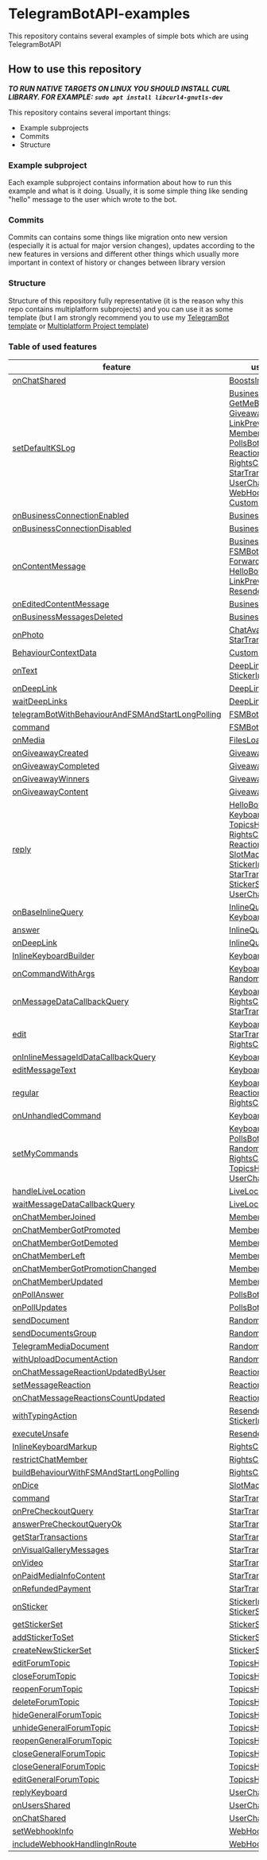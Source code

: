 # TelegramBotAPI-examples

This repository contains several examples of simple bots which are using TelegramBotAPI

## How to use this repository

***TO RUN NATIVE TARGETS ON LINUX YOU SHOULD INSTALL CURL LIBRARY. FOR EXAMPLE: `sudo apt install libcurl4-gnutls-dev`***

This repository contains several important things:

* Example subprojects
* Commits
* Structure

### Example subproject

Each example subproject contains information about how to run this example and what is it
doing. Usually, it is some simple thing like sending "hello" message to the user which
wrote to the bot.

### Commits

Commits can contains some things like migration onto new version (especially it is actual
for major version changes), updates according to the new features in versions and
different other things which usually more important in context of history or changes
between library version

### Structure

Structure of this repository fully representative (it is the reason why this repo
contains multiplatform subprojects) and you can use it as some template (but I am strongly
recommend you to use my
[TelegramBot template](https://github.com/InsanusMokrassar/TelegramBotAPI-bot_template) or
[Multiplatform Project template](https://github.com/InsanusMokrassar/KotlinMultiplatformProjectTemplate))


### Table of used features

| feature                                                                                                                                                                                                                                                                                                   | used in example                                                                                                                                                                                                                                                                                                                                                                                                                                                                                                                                                                                                                                                                                                                                                                                                                                                                                                                                                                                                                                                                                                                                                                                                                                                                                                                                  |
|-----------------------------------------------------------------------------------------------------------------------------------------------------------------------------------------------------------------------------------------------------------------------------------------------------------|--------------------------------------------------------------------------------------------------------------------------------------------------------------------------------------------------------------------------------------------------------------------------------------------------------------------------------------------------------------------------------------------------------------------------------------------------------------------------------------------------------------------------------------------------------------------------------------------------------------------------------------------------------------------------------------------------------------------------------------------------------------------------------------------------------------------------------------------------------------------------------------------------------------------------------------------------------------------------------------------------------------------------------------------------------------------------------------------------------------------------------------------------------------------------------------------------------------------------------------------------------------------------------------------------------------------------------------------------|
| [onChatShared](https://github.com/InsanusMokrassar/ktgbotapi/blob/7c2a379161f719534fc94bfc6e1d294fc5d6ad2b/tgbotapi.behaviour_builder/src/commonMain/kotlin/dev/inmo/tgbotapi/extensions/behaviour_builder/triggers_handling/EventTriggers.kt#L860)                                                       | [BoostsInfoBot](https://github.com/InsanusMokrassar/TelegramBotAPI-examples/tree/master/BoostsInfoBot/BoostsInfoBot)                                                                                                                                                                                                                                                                                                                                                                                                                                                                                                                                                                                                                                                                                                                                                                                                                                                                                                                                                                                                                                                                                                                                                                                                                             |
| [setDefaultKSLog](https://github.com/InsanusMokrassar/KSLog/blob/8e477b1056dfcf5aebf7e6227bf503cd82d4e50b/src/commonMain/kotlin/KSLog.kt#L169)                                                                                                                                                            | [BusinessConnectionsBot](https://github.com/InsanusMokrassar/TelegramBotAPI-examples/tree/master/BusinessConnectionsBot)<br>[GetMeBot](https://github.com/InsanusMokrassar/TelegramBotAPI-examples/tree/master/GetMeBot)<br>[GiveawaysBot](https://github.com/InsanusMokrassar/TelegramBotAPI-examples/tree/master/GiveawaysBot)<br>[LinkPreviewsBot](https://github.com/InsanusMokrassar/TelegramBotAPI-examples/tree/master/LinkPreviewsBot)<br>[MemberUpdatedWatcherBot](https://github.com/InsanusMokrassar/TelegramBotAPI-examples/tree/master/MemberUpdatedWatcherBot)<br>[PollsBot](https://github.com/InsanusMokrassar/TelegramBotAPI-examples/tree/master/PollsBot)<br>[ReactionsInfoBot](https://github.com/InsanusMokrassar/TelegramBotAPI-examples/tree/master/ReactionsInfoBot)<br>[RightsChangerBot](https://github.com/InsanusMokrassar/TelegramBotAPI-examples/tree/master/RightsChangerBot)<br>[StarTransactionsBot](https://github.com/InsanusMokrassar/TelegramBotAPI-examples/tree/master/StarTransactionsBot)<br>[UserChatShared](https://github.com/InsanusMokrassar/TelegramBotAPI-examples/tree/master/UserChatShared)<br>[WebHooks](https://github.com/InsanusMokrassar/TelegramBotAPI-examples/tree/master/WebHooks)<br>[CustomBot](https://github.com/InsanusMokrassar/TelegramBotAPI-examples/tree/master/CustomBot) |
| [onBusinessConnectionEnabled](https://github.com/InsanusMokrassar/ktgbotapi/blob/7c2a379161f719534fc94bfc6e1d294fc5d6ad2b/tgbotapi.behaviour_builder/src/commonMain/kotlin/dev/inmo/tgbotapi/extensions/behaviour_builder/triggers_handling/BusinessConnectionTriggers.kt#L51)                            | [BusinessConnectionsBot](https://github.com/InsanusMokrassar/TelegramBotAPI-examples/tree/master/BusinessConnectionsBot)                                                                                                                                                                                                                                                                                                                                                                                                                                                                                                                                                                                                                                                                                                                                                                                                                                                                                                                                                                                                                                                                                                                                                                                                                         |
| [onBusinessConnectionDisabled](https://github.com/InsanusMokrassar/ktgbotapi/blob/7c2a379161f719534fc94bfc6e1d294fc5d6ad2b/tgbotapi.behaviour_builder/src/commonMain/kotlin/dev/inmo/tgbotapi/extensions/behaviour_builder/triggers_handling/BusinessConnectionTriggers.kt#L73)                           | [BusinessConnectionsBot](https://github.com/InsanusMokrassar/TelegramBotAPI-examples/tree/master/BusinessConnectionsBot)                                                                                                                                                                                                                                                                                                                                                                                                                                                                                                                                                                                                                                                                                                                                                                                                                                                                                                                                                                                                                                                                                                                                                                                                                         |
| [onContentMessage](https://github.com/InsanusMokrassar/ktgbotapi/blob/7c2a379161f719534fc94bfc6e1d294fc5d6ad2b/tgbotapi.behaviour_builder/src/commonMain/kotlin/dev/inmo/tgbotapi/extensions/behaviour_builder/triggers_handling/ContentTriggers.kt#L52)                                                  | [BusinessConnectionsBot](https://github.com/InsanusMokrassar/TelegramBotAPI-examples/tree/master/BusinessConnectionsBot)<br> [FSMBot](https://github.com/InsanusMokrassar/TelegramBotAPI-examples/tree/master/FSMBot)<br>[ForwardInfoSenderBot](https://github.com/InsanusMokrassar/TelegramBotAPI-examples/tree/master/ForwardInfoSenderBot)<br>[HelloBot](https://github.com/InsanusMokrassar/TelegramBotAPI-examples/tree/master/HelloBot)<br>[LinkPreviewsBot](https://github.com/InsanusMokrassar/TelegramBotAPI-examples/tree/master/LinkPreviewsBot)<br>[ResenderBot](https://github.com/InsanusMokrassar/TelegramBotAPI-examples/tree/master/ResenderBot)                                                                                                                                                                                                                                                                                                                                                                                                                                                                                                                                                                                                                                                                                |
| [onEditedContentMessage](https://github.com/InsanusMokrassar/ktgbotapi/blob/7c2a379161f719534fc94bfc6e1d294fc5d6ad2b/tgbotapi.behaviour_builder/src/commonMain/kotlin/dev/inmo/tgbotapi/extensions/behaviour_builder/triggers_handling/EditedContentTriggers.kt#L41)                                      | [BusinessConnectionsBot](https://github.com/InsanusMokrassar/TelegramBotAPI-examples/tree/master/BusinessConnectionsBot)                                                                                                                                                                                                                                                                                                                                                                                                                                                                                                                                                                                                                                                                                                                                                                                                                                                                                                                                                                                                                                                                                                                                                                                                                         |
| [onBusinessMessagesDeleted](https://github.com/InsanusMokrassar/ktgbotapi/blob/7c2a379161f719534fc94bfc6e1d294fc5d6ad2b/tgbotapi.behaviour_builder/src/commonMain/kotlin/dev/inmo/tgbotapi/extensions/behaviour_builder/triggers_handling/DeletedBusinessMessagesTriggers.kt#L31)                         | [BusinessConnectionsBot](https://github.com/InsanusMokrassar/TelegramBotAPI-examples/tree/master/BusinessConnectionsBot)                                                                                                                                                                                                                                                                                                                                                                                                                                                                                                                                                                                                                                                                                                                                                                                                                                                                                                                                                                                                                                                                                                                                                                                                                         |
| [onPhoto](https://github.com/InsanusMokrassar/ktgbotapi/blob/7c2a379161f719534fc94bfc6e1d294fc5d6ad2b/tgbotapi.behaviour_builder/src/commonMain/kotlin/dev/inmo/tgbotapi/extensions/behaviour_builder/triggers_handling/ContentTriggers.kt#L592)                                                          | [ChatAvatarSetter](https://github.com/InsanusMokrassar/TelegramBotAPI-examples/tree/master/ChatAvatarSetter)<br>[StarTransactionsBot](https://github.com/InsanusMokrassar/TelegramBotAPI-examples/tree/master/StarTransactionsBot)                                                                                                                                                                                                                                                                                                                                                                                                                                                                                                                                                                                                                                                                                                                                                                                                                                                                                                                                                                                                                                                                                                               |
| [BehaviourContextData](https://github.com/InsanusMokrassar/ktgbotapi/blob/7c2a379161f719534fc94bfc6e1d294fc5d6ad2b/tgbotapi.behaviour_builder/src/commonMain/kotlin/dev/inmo/tgbotapi/extensions/behaviour_builder/BehaviourContextData.kt#L3)                                                            | [CustomBot](https://github.com/InsanusMokrassar/TelegramBotAPI-examples/tree/master/CustomBot)                                                                                                                                                                                                                                                                                                                                                                                                                                                                                                                                                                                                                                                                                                                                                                                                                                                                                                                                                                                                                                                                                                                                                                                                                                                   |
| [onText](https://github.com/InsanusMokrassar/ktgbotapi/blob/7c2a379161f719534fc94bfc6e1d294fc5d6ad2b/tgbotapi.behaviour_builder/src/commonMain/kotlin/dev/inmo/tgbotapi/extensions/behaviour_builder/triggers_handling/ContentTriggers.kt#L268)                                                           | [DeepLinksBot](https://github.com/InsanusMokrassar/TelegramBotAPI-examples/tree/master/DeepLinksBot)<br>[StickerInfoBot](https://github.com/InsanusMokrassar/TelegramBotAPI-examples/tree/master/StickerInfoBot)                                                                                                                                                                                                                                                                                                                                                                                                                                                                                                                                                                                                                                                                                                                                                                                                                                                                                                                                                                                                                                                                                                                                 |
| [onDeepLink](https://github.com/InsanusMokrassar/ktgbotapi/blob/7c2a379161f719534fc94bfc6e1d294fc5d6ad2b/tgbotapi.behaviour_builder/src/commonMain/kotlin/dev/inmo/tgbotapi/extensions/behaviour_builder/triggers_handling/DeepLinkHandling.kt#L22)                                                       | [DeepLinksBot](https://github.com/InsanusMokrassar/TelegramBotAPI-examples/tree/master/DeepLinksBot)                                                                                                                                                                                                                                                                                                                                                                                                                                                                                                                                                                                                                                                                                                                                                                                                                                                                                                                                                                                                                                                                                                                                                                                                                                             |
| [waitDeepLinks](https://github.com/InsanusMokrassar/ktgbotapi/blob/7c2a379161f719534fc94bfc6e1d294fc5d6ad2b/tgbotapi.behaviour_builder/src/commonMain/kotlin/dev/inmo/tgbotapi/extensions/behaviour_builder/expectations/WaitDeepLinks.kt#L11)                                                            | [DeepLinksBot](https://github.com/InsanusMokrassar/TelegramBotAPI-examples/tree/master/DeepLinksBot)                                                                                                                                                                                                                                                                                                                                                                                                                                                                                                                                                                                                                                                                                                                                                                                                                                                                                                                                                                                                                                                                                                                                                                                                                                             |
| [telegramBotWithBehaviourAndFSMAndStartLongPolling](https://github.com/InsanusMokrassar/ktgbotapi/blob/7c2a379161f719534fc94bfc6e1d294fc5d6ad2b/tgbotapi.behaviour_builder.fsm/src/commonMain/kotlin/dev/inmo/tgbotapi/extensions/behaviour_builder/TelegramBotWithFSM.kt#L99)                            | [FSMBot](https://github.com/InsanusMokrassar/TelegramBotAPI-examples/tree/master/FSMBot)                                                                                                                                                                                                                                                                                                                                                                                                                                                                                                                                                                                                                                                                                                                                                                                                                                                                                                                                                                                                                                                                                                                                                                                                                                                         |
| [command](https://github.com/InsanusMokrassar/ktgbotapi/blob/7c2a379161f719534fc94bfc6e1d294fc5d6ad2b/tgbotapi.behaviour_builder/src/commonMain/kotlin/dev/inmo/tgbotapi/extensions/behaviour_builder/triggers_handling/CommandHandling.kt#L118)                                                          | [FSMBot](https://github.com/InsanusMokrassar/TelegramBotAPI-examples/tree/master/FSMBot)                                                                                                                                                                                                                                                                                                                                                                                                                                                                                                                                                                                                                                                                                                                                                                                                                                                                                                                                                                                                                                                                                                                                                                                                                                                         |
| [onMedia](https://github.com/InsanusMokrassar/ktgbotapi/blob/7c2a379161f719534fc94bfc6e1d294fc5d6ad2b/tgbotapi.behaviour_builder/src/commonMain/kotlin/dev/inmo/tgbotapi/extensions/behaviour_builder/triggers_handling/ContentTriggers.kt#L484)                                                          | [FilesLoaderBot](https://github.com/InsanusMokrassar/TelegramBotAPI-examples/tree/master/FilesLoaderBot)                                                                                                                                                                                                                                                                                                                                                                                                                                                                                                                                                                                                                                                                                                                                                                                                                                                                                                                                                                                                                                                                                                                                                                                                                                         |
| [onGiveawayCreated](https://github.com/InsanusMokrassar/ktgbotapi/blob/7c2a379161f719534fc94bfc6e1d294fc5d6ad2b/tgbotapi.behaviour_builder/src/commonMain/kotlin/dev/inmo/tgbotapi/extensions/behaviour_builder/triggers_handling/EventTriggers.kt#L994)                                                  | [GiveawaysBot](https://github.com/InsanusMokrassar/TelegramBotAPI-examples/tree/master/GiveawaysBot)                                                                                                                                                                                                                                                                                                                                                                                                                                                                                                                                                                                                                                                                                                                                                                                                                                                                                                                                                                                                                                                                                                                                                                                                                                             |
| [onGiveawayCompleted](https://github.com/InsanusMokrassar/ktgbotapi/blob/7c2a379161f719534fc94bfc6e1d294fc5d6ad2b/tgbotapi.behaviour_builder/src/commonMain/kotlin/dev/inmo/tgbotapi/extensions/behaviour_builder/triggers_handling/EventTriggers.kt#L1017)                                               | [GiveawaysBot](https://github.com/InsanusMokrassar/TelegramBotAPI-examples/tree/master/GiveawaysBot)                                                                                                                                                                                                                                                                                                                                                                                                                                                                                                                                                                                                                                                                                                                                                                                                                                                                                                                                                                                                                                                                                                                                                                                                                                             |
| [onGiveawayWinners](https://github.com/InsanusMokrassar/ktgbotapi/blob/7c2a379161f719534fc94bfc6e1d294fc5d6ad2b/tgbotapi.behaviour_builder/src/commonMain/kotlin/dev/inmo/tgbotapi/extensions/behaviour_builder/triggers_handling/ContentTriggers.kt#L865)                                                | [GiveawaysBot](https://github.com/InsanusMokrassar/TelegramBotAPI-examples/tree/master/GiveawaysBot)                                                                                                                                                                                                                                                                                                                                                                                                                                                                                                                                                                                                                                                                                                                                                                                                                                                                                                                                                                                                                                                                                                                                                                                                                                             |
| [onGiveawayContent](https://github.com/InsanusMokrassar/ktgbotapi/blob/7c2a379161f719534fc94bfc6e1d294fc5d6ad2b/tgbotapi.behaviour_builder/src/commonMain/kotlin/dev/inmo/tgbotapi/extensions/behaviour_builder/triggers_handling/ContentTriggers.kt#L808)                                                | [GiveawaysBot](https://github.com/InsanusMokrassar/TelegramBotAPI-examples/tree/master/GiveawaysBot)                                                                                                                                                                                                                                                                                                                                                                                                                                                                                                                                                                                                                                                                                                                                                                                                                                                                                                                                                                                                                                                                                                                                                                                                                                             |
| [reply](https://github.com/InsanusMokrassar/ktgbotapi/blob/7c2a379161f719534fc94bfc6e1d294fc5d6ad2b/tgbotapi.api/src/commonMain/kotlin/dev/inmo/tgbotapi/extensions/api/send/Replies.kt)                                                                                                                  | [HelloBot](https://github.com/InsanusMokrassar/TelegramBotAPI-examples/tree/master/HelloBot)<br>[KeyboardsBot](https://github.com/InsanusMokrassar/TelegramBotAPI-examples/tree/master/KeyboardsBot)<br>[TopicsHandling](https://github.com/InsanusMokrassar/TelegramBotAPI-examples/tree/master/TopicsHandling)<br>[RightsChangerBot](https://github.com/InsanusMokrassar/TelegramBotAPI-examples/tree/master/RightsChangerBot)<br>[ReactionsInfoBot](https://github.com/InsanusMokrassar/TelegramBotAPI-examples/tree/master/ReactionsInfoBot)<br>[SlotMachineDetectorBot](https://github.com/InsanusMokrassar/TelegramBotAPI-examples/tree/master/SlotMachineDetectorBot)<br>[StickerInfoBot](https://github.com/InsanusMokrassar/TelegramBotAPI-examples/tree/master/StickerInfoBot)<br>[StarTransactionsBot](https://github.com/InsanusMokrassar/TelegramBotAPI-examples/tree/master/StarTransactionsBot)<br>[StickerSetHandler](https://github.com/InsanusMokrassar/TelegramBotAPI-examples/tree/master/StickerSetHandler)<br>[UserChatShared](https://github.com/InsanusMokrassar/TelegramBotAPI-examples/tree/master/UserChatShared)                                                                                                                                                                                                     |
| [onBaseInlineQuery](https://github.com/InsanusMokrassar/ktgbotapi/blob/7c2a379161f719534fc94bfc6e1d294fc5d6ad2b/tgbotapi.behaviour_builder/src/commonMain/kotlin/dev/inmo/tgbotapi/extensions/behaviour_builder/triggers_handling/InlineQueryTriggers.kt#L57)                                             | [InlineQueriesBot](https://github.com/InsanusMokrassar/TelegramBotAPI-examples/tree/master/InlineQueriesBot)<br>[KeyboardsBot](https://github.com/InsanusMokrassar/TelegramBotAPI-examples/tree/master/KeyboardsBot)                                                                                                                                                                                                                                                                                                                                                                                                                                                                                                                                                                                                                                                                                                                                                                                                                                                                                                                                                                                                                                                                                                                             |
| [answer](https://github.com/InsanusMokrassar/ktgbotapi/blob/7c2a379161f719534fc94bfc6e1d294fc5d6ad2b/tgbotapi.api/src/commonMain/kotlin/dev/inmo/tgbotapi/extensions/api/answers/AnswerInlineQuery.kt#L30)                                                                                                | [InlineQueriesBot](https://github.com/InsanusMokrassar/TelegramBotAPI-examples/tree/master/InlineQueriesBot)                                                                                                                                                                                                                                                                                                                                                                                                                                                                                                                                                                                                                                                                                                                                                                                                                                                                                                                                                                                                                                                                                                                                                                                                                                     |
| [onDeepLink](https://github.com/InsanusMokrassar/ktgbotapi/blob/7c2a379161f719534fc94bfc6e1d294fc5d6ad2b/tgbotapi.behaviour_builder/src/commonMain/kotlin/dev/inmo/tgbotapi/extensions/behaviour_builder/triggers_handling/DeepLinkHandling.kt#L22)                                                       | [InlineQueriesBot](https://github.com/InsanusMokrassar/TelegramBotAPI-examples/tree/master/InlineQueriesBot)                                                                                                                                                                                                                                                                                                                                                                                                                                                                                                                                                                                                                                                                                                                                                                                                                                                                                                                                                                                                                                                                                                                                                                                                                                     |
| [InlineKeyboardBuilder](https://github.com/InsanusMokrassar/ktgbotapi/blob/7c2a379161f719534fc94bfc6e1d294fc5d6ad2b/tgbotapi.utils/src/commonMain/kotlin/dev/inmo/tgbotapi/extensions/utils/types/buttons/InlineKeyboardBuilder.kt)                                                                       | [KeyboardsBot](https://github.com/InsanusMokrassar/TelegramBotAPI-examples/tree/master/KeyboardsBot)                                                                                                                                                                                                                                                                                                                                                                                                                                                                                                                                                                                                                                                                                                                                                                                                                                                                                                                                                                                                                                                                                                                                                                                                                                             |
| [onCommandWithArgs](https://github.com/InsanusMokrassar/ktgbotapi/blob/7c2a379161f719534fc94bfc6e1d294fc5d6ad2b/tgbotapi.behaviour_builder/src/commonMain/kotlin/dev/inmo/tgbotapi/extensions/behaviour_builder/triggers_handling/CommandHandling.kt#L118)                                                | [KeyboardsBot](https://github.com/InsanusMokrassar/TelegramBotAPI-examples/tree/master/KeyboardsBot)<br>[RandomFileSenderBot](https://github.com/InsanusMokrassar/TelegramBotAPI-examples/tree/master/RandomFileSenderBot)                                                                                                                                                                                                                                                                                                                                                                                                                                                                                                                                                                                                                                                                                                                                                                                                                                                                                                                                                                                                                                                                                                                       |
| [onMessageDataCallbackQuery](https://github.com/InsanusMokrassar/ktgbotapi/blob/7c2a379161f719534fc94bfc6e1d294fc5d6ad2b/tgbotapi.behaviour_builder/src/commonMain/kotlin/dev/inmo/tgbotapi/extensions/behaviour_builder/triggers_handling/CallbackQueryTriggers.kt#L372)                                 | [KeyboardsBot](https://github.com/InsanusMokrassar/TelegramBotAPI-examples/tree/master/KeyboardsBot)<br>[RightsChangerBot](https://github.com/InsanusMokrassar/TelegramBotAPI-examples/tree/master/RightsChangerBot)<br>[StarTransactionsBot](https://github.com/InsanusMokrassar/TelegramBotAPI-examples/tree/master/StarTransactionsBot)                                                                                                                                                                                                                                                                                                                                                                                                                                                                                                                                                                                                                                                                                                                                                                                                                                                                                                                                                                                                       |
| [edit](https://github.com/InsanusMokrassar/ktgbotapi/blob/7c2a379161f719534fc94bfc6e1d294fc5d6ad2b/tgbotapi.api/src/commonMain/kotlin/dev/inmo/tgbotapi/extensions/api/edit/Edits.kt)                                                                                                                     | [KeyboardsBot](https://github.com/InsanusMokrassar/TelegramBotAPI-examples/tree/master/KeyboardsBot)<br>[StarTransactionsBot](https://github.com/InsanusMokrassar/TelegramBotAPI-examples/tree/master/StarTransactionsBot)<br>[RightsChangerBot](https://github.com/InsanusMokrassar/TelegramBotAPI-examples/tree/master/RightsChangerBot)                                                                                                                                                                                                                                                                                                                                                                                                                                                                                                                                                                                                                                                                                                                                                                                                                                                                                                                                                                                                       |
| [onInlineMessageIdDataCallbackQuery](https://github.com/InsanusMokrassar/ktgbotapi/blob/7c2a379161f719534fc94bfc6e1d294fc5d6ad2b/tgbotapi.behaviour_builder/src/commonMain/kotlin/dev/inmo/tgbotapi/extensions/behaviour_builder/triggers_handling/CallbackQueryTriggers.kt#L229)                         | [KeyboardsBot](https://github.com/InsanusMokrassar/TelegramBotAPI-examples/tree/master/KeyboardsBot)                                                                                                                                                                                                                                                                                                                                                                                                                                                                                                                                                                                                                                                                                                                                                                                                                                                                                                                                                                                                                                                                                                                                                                                                                                             |
| [editMessageText](https://github.com/InsanusMokrassar/ktgbotapi/blob/7c2a379161f719534fc94bfc6e1d294fc5d6ad2b/tgbotapi.api/src/commonMain/kotlin/dev/inmo/tgbotapi/extensions/api/edit/text/EditInlineMessageText.kt)                                                                                     | [KeyboardsBot](https://github.com/InsanusMokrassar/TelegramBotAPI-examples/tree/master/KeyboardsBot)                                                                                                                                                                                                                                                                                                                                                                                                                                                                                                                                                                                                                                                                                                                                                                                                                                                                                                                                                                                                                                                                                                                                                                                                                                             |
| [regular](https://github.com/InsanusMokrassar/ktgbotapi/blob/7c2a379161f719534fc94bfc6e1d294fc5d6ad2b/tgbotapi.utils/src/commonMain/kotlin/dev/inmo/tgbotapi/extensions/utils/formatting/StringFormatting.kt#L233)                                                                                        | [KeyboardsBot](https://github.com/InsanusMokrassar/TelegramBotAPI-examples/tree/master/KeyboardsBot)<br>[ReactionsInfoBot](https://github.com/InsanusMokrassar/TelegramBotAPI-examples/tree/master/ReactionsInfoBot)<br>[RightsChangerBot](https://github.com/InsanusMokrassar/TelegramBotAPI-examples/tree/master/RightsChangerBot)                                                                                                                                                                                                                                                                                                                                                                                                                                                                                                                                                                                                                                                                                                                                                                                                                                                                                                                                                                                                             |
| [onUnhandledCommand](https://github.com/InsanusMokrassar/ktgbotapi/blob/7c2a379161f719534fc94bfc6e1d294fc5d6ad2b/tgbotapi.behaviour_builder/src/commonMain/kotlin/dev/inmo/tgbotapi/extensions/behaviour_builder/triggers_handling/CommandHandlingUnhandled.kt#L60)                                       | [KeyboardsBot](https://github.com/InsanusMokrassar/TelegramBotAPI-examples/tree/master/KeyboardsBot)                                                                                                                                                                                                                                                                                                                                                                                                                                                                                                                                                                                                                                                                                                                                                                                                                                                                                                                                                                                                                                                                                                                                                                                                                                             |
| [setMyCommands](https://github.com/InsanusMokrassar/ktgbotapi/blob/7c2a379161f719534fc94bfc6e1d294fc5d6ad2b/tgbotapi.api/src/commonMain/kotlin/dev/inmo/tgbotapi/extensions/api/bot/SetMyCommands.kt)                                                                                                     | [KeyboardsBot](https://github.com/InsanusMokrassar/TelegramBotAPI-examples/tree/master/KeyboardsBot)<br>[PollsBot](https://github.com/InsanusMokrassar/TelegramBotAPI-examples/tree/master/PollsBot)<br>[RandomFileSenderBot](https://github.com/InsanusMokrassar/TelegramBotAPI-examples/tree/master/RandomFileSenderBot)<br>[RightsChangerBot](https://github.com/InsanusMokrassar/TelegramBotAPI-examples/tree/master/RightsChangerBot)<br>[TopicsHandling](https://github.com/InsanusMokrassar/TelegramBotAPI-examples/tree/master/TopicsHandling)<br>[UserChatShared](https://github.com/InsanusMokrassar/TelegramBotAPI-examples/tree/master/UserChatShared)                                                                                                                                                                                                                                                                                                                                                                                                                                                                                                                                                                                                                                                                               |
| [handleLiveLocation](https://github.com/InsanusMokrassar/ktgbotapi/blob/7c2a379161f719534fc94bfc6e1d294fc5d6ad2b/tgbotapi.api/src/commonMain/kotlin/dev/inmo/tgbotapi/extensions/api/LiveFlowLocation.kt#L48)                                                                                             | [LiveLocationsBot](https://github.com/InsanusMokrassar/TelegramBotAPI-examples/tree/master/LiveLocationsBot)                                                                                                                                                                                                                                                                                                                                                                                                                                                                                                                                                                                                                                                                                                                                                                                                                                                                                                                                                                                                                                                                                                                                                                                                                                     |
| [waitMessageDataCallbackQuery](https://github.com/InsanusMokrassar/ktgbotapi/blob/7c2a379161f719534fc94bfc6e1d294fc5d6ad2b/tgbotapi.behaviour_builder/src/commonMain/kotlin/dev/inmo/tgbotapi/extensions/behaviour_builder/expectations/WaitCallbackQuery.kt#L51)                                         | [LiveLocationsBot](https://github.com/InsanusMokrassar/TelegramBotAPI-examples/tree/master/LiveLocationsBot)                                                                                                                                                                                                                                                                                                                                                                                                                                                                                                                                                                                                                                                                                                                                                                                                                                                                                                                                                                                                                                                                                                                                                                                                                                     |
| [onChatMemberJoined](https://github.com/InsanusMokrassar/ktgbotapi/blob/7c2a379161f719534fc94bfc6e1d294fc5d6ad2b/tgbotapi.behaviour_builder/src/commonMain/kotlin/dev/inmo/tgbotapi/extensions/behaviour_builder/triggers_handling/ChatMemberUpdatedTriggers.kt#L121)                                     | [MemberUpdatedWatcherBot](https://github.com/InsanusMokrassar/TelegramBotAPI-examples/tree/master/MemberUpdatedWatcherBot)                                                                                                                                                                                                                                                                                                                                                                                                                                                                                                                                                                                                                                                                                                                                                                                                                                                                                                                                                                                                                                                                                                                                                                                                                       |
| [onChatMemberGotPromoted](https://github.com/InsanusMokrassar/ktgbotapi/blob/7c2a379161f719534fc94bfc6e1d294fc5d6ad2b/tgbotapi.behaviour_builder/src/commonMain/kotlin/dev/inmo/tgbotapi/extensions/behaviour_builder/triggers_handling/ChatMemberUpdatedTriggers.kt#L256)                                | [MemberUpdatedWatcherBot](https://github.com/InsanusMokrassar/TelegramBotAPI-examples/tree/master/MemberUpdatedWatcherBot)                                                                                                                                                                                                                                                                                                                                                                                                                                                                                                                                                                                                                                                                                                                                                                                                                                                                                                                                                                                                                                                                                                                                                                                                                       |
| [onChatMemberGotDemoted](https://github.com/InsanusMokrassar/ktgbotapi/blob/7c2a379161f719534fc94bfc6e1d294fc5d6ad2b/tgbotapi.behaviour_builder/src/commonMain/kotlin/dev/inmo/tgbotapi/extensions/behaviour_builder/triggers_handling/ChatMemberUpdatedTriggers.kt#L310)                                 | [MemberUpdatedWatcherBot](https://github.com/InsanusMokrassar/TelegramBotAPI-examples/tree/master/MemberUpdatedWatcherBot)                                                                                                                                                                                                                                                                                                                                                                                                                                                                                                                                                                                                                                                                                                                                                                                                                                                                                                                                                                                                                                                                                                                                                                                                                       |
| [onChatMemberLeft](https://github.com/InsanusMokrassar/ktgbotapi/blob/7c2a379161f719534fc94bfc6e1d294fc5d6ad2b/tgbotapi.behaviour_builder/src/commonMain/kotlin/dev/inmo/tgbotapi/extensions/behaviour_builder/triggers_handling/ChatMemberUpdatedTriggers.kt#L148)                                       | [MemberUpdatedWatcherBot](https://github.com/InsanusMokrassar/TelegramBotAPI-examples/tree/master/MemberUpdatedWatcherBot)                                                                                                                                                                                                                                                                                                                                                                                                                                                                                                                                                                                                                                                                                                                                                                                                                                                                                                                                                                                                                                                                                                                                                                                                                       |
| [onChatMemberGotPromotionChanged](https://github.com/InsanusMokrassar/ktgbotapi/blob/7c2a379161f719534fc94bfc6e1d294fc5d6ad2b/tgbotapi.behaviour_builder/src/commonMain/kotlin/dev/inmo/tgbotapi/extensions/behaviour_builder/triggers_handling/ChatMemberUpdatedTriggers.kt#L283)                        | [MemberUpdatedWatcherBot](https://github.com/InsanusMokrassar/TelegramBotAPI-examples/tree/master/MemberUpdatedWatcherBot)                                                                                                                                                                                                                                                                                                                                                                                                                                                                                                                                                                                                                                                                                                                                                                                                                                                                                                                                                                                                                                                                                                                                                                                                                       |
| [onChatMemberUpdated](https://github.com/InsanusMokrassar/ktgbotapi/blob/7c2a379161f719534fc94bfc6e1d294fc5d6ad2b/tgbotapi.behaviour_builder/src/commonMain/kotlin/dev/inmo/tgbotapi/extensions/behaviour_builder/triggers_handling/ChatMemberUpdatedTriggers.kt#L40)                                     | [MemberUpdatedWatcherBot](https://github.com/InsanusMokrassar/TelegramBotAPI-examples/tree/master/MemberUpdatedWatcherBot)                                                                                                                                                                                                                                                                                                                                                                                                                                                                                                                                                                                                                                                                                                                                                                                                                                                                                                                                                                                                                                                                                                                                                                                                                       |
| [onPollAnswer](https://github.com/InsanusMokrassar/ktgbotapi/blob/7c2a379161f719534fc94bfc6e1d294fc5d6ad2b/tgbotapi.behaviour_builder/src/commonMain/kotlin/dev/inmo/tgbotapi/extensions/behaviour_builder/triggers_handling/PollAnswersTriggers.kt#L36)                                                  | [PollsBot](https://github.com/InsanusMokrassar/TelegramBotAPI-examples/tree/master/PollsBot)                                                                                                                                                                                                                                                                                                                                                                                                                                                                                                                                                                                                                                                                                                                                                                                                                                                                                                                                                                                                                                                                                                                                                                                                                                                     |
| [onPollUpdates](https://github.com/InsanusMokrassar/ktgbotapi/blob/7c2a379161f719534fc94bfc6e1d294fc5d6ad2b/tgbotapi.behaviour_builder/src/commonMain/kotlin/dev/inmo/tgbotapi/extensions/behaviour_builder/triggers_handling/PollUpdatesTriggers.kt#L36)                                                 | [PollsBot](https://github.com/InsanusMokrassar/TelegramBotAPI-examples/tree/master/PollsBot)                                                                                                                                                                                                                                                                                                                                                                                                                                                                                                                                                                                                                                                                                                                                                                                                                                                                                                                                                                                                                                                                                                                                                                                                                                                     |
| [sendDocument](https://github.com/InsanusMokrassar/ktgbotapi/blob/7c2a379161f719534fc94bfc6e1d294fc5d6ad2b/tgbotapi.core/src/commonMain/kotlin/dev/inmo/tgbotapi/requests/send/media/SendDocument.kt)                                                                                                     | [RandomFileSenderBot](https://github.com/InsanusMokrassar/TelegramBotAPI-examples/tree/master/RandomFileSenderBot)                                                                                                                                                                                                                                                                                                                                                                                                                                                                                                                                                                                                                                                                                                                                                                                                                                                                                                                                                                                                                                                                                                                                                                                                                               |
| [sendDocumentsGroup](https://github.com/InsanusMokrassar/ktgbotapi/blob/7c2a379161f719534fc94bfc6e1d294fc5d6ad2b/tgbotapi.api/src/commonMain/kotlin/dev/inmo/tgbotapi/extensions/api/send/media/SendMediaGroup.kt)                                                                                        | [RandomFileSenderBot](https://github.com/InsanusMokrassar/TelegramBotAPI-examples/tree/master/RandomFileSenderBot)                                                                                                                                                                                                                                                                                                                                                                                                                                                                                                                                                                                                                                                                                                                                                                                                                                                                                                                                                                                                                                                                                                                                                                                                                               |
| [TelegramMediaDocument](https://github.com/InsanusMokrassar/ktgbotapi/blob/7c2a379161f719534fc94bfc6e1d294fc5d6ad2b/tgbotapi.core/src/commonMain/kotlin/dev/inmo/tgbotapi/types/media/TelegramMediaDocument.kt)                                                                                           | [RandomFileSenderBot](https://github.com/InsanusMokrassar/TelegramBotAPI-examples/tree/master/RandomFileSenderBot)                                                                                                                                                                                                                                                                                                                                                                                                                                                                                                                                                                                                                                                                                                                                                                                                                                                                                                                                                                                                                                                                                                                                                                                                                               |
| [withUploadDocumentAction](https://github.com/InsanusMokrassar/ktgbotapi/blob/7c2a379161f719534fc94bfc6e1d294fc5d6ad2b/tgbotapi.api/src/commonMain/kotlin/dev/inmo/tgbotapi/extensions/api/send/SendActionDSL.kt#L121)                                                                                    | [RandomFileSenderBot](https://github.com/InsanusMokrassar/TelegramBotAPI-examples/tree/master/RandomFileSenderBot)                                                                                                                                                                                                                                                                                                                                                                                                                                                                                                                                                                                                                                                                                                                                                                                                                                                                                                                                                                                                                                                                                                                                                                                                                               |
| [onChatMessageReactionUpdatedByUser](https://github.com/InsanusMokrassar/ktgbotapi/blob/7c2a379161f719534fc94bfc6e1d294fc5d6ad2b/tgbotapi.behaviour_builder/src/commonMain/kotlin/dev/inmo/tgbotapi/extensions/behaviour_builder/triggers_handling/ChatMessageReactionUpdatedUpdatesTriggers.kt#L38)      | [ReactionsInfoBot](https://github.com/InsanusMokrassar/TelegramBotAPI-examples/tree/master/ReactionsInfoBot)                                                                                                                                                                                                                                                                                                                                                                                                                                                                                                                                                                                                                                                                                                                                                                                                                                                                                                                                                                                                                                                                                                                                                                                                                                     |
| [setMessageReaction](https://github.com/InsanusMokrassar/ktgbotapi/blob/7c2a379161f719534fc94bfc6e1d294fc5d6ad2b/tgbotapi.api/src/commonMain/kotlin/dev/inmo/tgbotapi/extensions/api/send/SetMessageReactions.kt#L22)                                                                                     | [ReactionsInfoBot](https://github.com/InsanusMokrassar/TelegramBotAPI-examples/tree/master/ReactionsInfoBot)                                                                                                                                                                                                                                                                                                                                                                                                                                                                                                                                                                                                                                                                                                                                                                                                                                                                                                                                                                                                                                                                                                                                                                                                                                     |
| [onChatMessageReactionsCountUpdated](https://github.com/InsanusMokrassar/ktgbotapi/blob/7c2a379161f719534fc94bfc6e1d294fc5d6ad2b/tgbotapi.behaviour_builder/src/commonMain/kotlin/dev/inmo/tgbotapi/extensions/behaviour_builder/triggers_handling/ChatMessageReactionCountUpdatedUpdatesTriggers.kt#L32) | [ReactionsInfoBot](https://github.com/InsanusMokrassar/TelegramBotAPI-examples/tree/master/ReactionsInfoBot)                                                                                                                                                                                                                                                                                                                                                                                                                                                                                                                                                                                                                                                                                                                                                                                                                                                                                                                                                                                                                                                                                                                                                                                                                                     |
| [withTypingAction](https://github.com/InsanusMokrassar/ktgbotapi/blob/7c2a379161f719534fc94bfc6e1d294fc5d6ad2b/tgbotapi.api/src/commonMain/kotlin/dev/inmo/tgbotapi/extensions/api/send/SendActionDSL.kt#L79)                                                                                             | [ResenderBot](https://github.com/InsanusMokrassar/TelegramBotAPI-examples/tree/master/ResenderBot)<br>[StickerInfoBot](https://github.com/InsanusMokrassar/TelegramBotAPI-examples/tree/master/StickerInfoBot)                                                                                                                                                                                                                                                                                                                                                                                                                                                                                                                                                                                                                                                                                                                                                                                                                                                                                                                                                                                                                                                                                                                                   |
| [executeUnsafe](https://github.com/InsanusMokrassar/ktgbotapi/blob/7c2a379161f719534fc94bfc6e1d294fc5d6ad2b/tgbotapi.utils/src/commonMain/kotlin/dev/inmo/tgbotapi/extensions/utils/shortcuts/RequestsExecutor.kt#L22)                                                                                    | [ResenderBot](https://github.com/InsanusMokrassar/TelegramBotAPI-examples/tree/master/ResenderBot)                                                                                                                                                                                                                                                                                                                                                                                                                                                                                                                                                                                                                                                                                                                                                                                                                                                                                                                                                                                                                                                                                                                                                                                                                                               |
| [InlineKeyboardMarkup](https://github.com/InsanusMokrassar/ktgbotapi/blob/7c2a379161f719534fc94bfc6e1d294fc5d6ad2b/tgbotapi.utils/src/commonMain/kotlin/dev/inmo/tgbotapi/extensions/utils/types/buttons/InlineKeyboardMarkup.kt)                                                                         | [RightsChangerBot](https://github.com/InsanusMokrassar/TelegramBotAPI-examples/tree/master/RightsChangerBot)                                                                                                                                                                                                                                                                                                                                                                                                                                                                                                                                                                                                                                                                                                                                                                                                                                                                                                                                                                                                                                                                                                                                                                                                                                     |
| [restrictChatMember](https://github.com/InsanusMokrassar/ktgbotapi/blob/7c2a379161f719534fc94bfc6e1d294fc5d6ad2b/tgbotapi.api/src/commonMain/kotlin/dev/inmo/tgbotapi/extensions/api/chat/members/RestrictChatMember.kt)                                                                                  | [RightsChangerBot](https://github.com/InsanusMokrassar/TelegramBotAPI-examples/tree/master/RightsChangerBot)                                                                                                                                                                                                                                                                                                                                                                                                                                                                                                                                                                                                                                                                                                                                                                                                                                                                                                                                                                                                                                                                                                                                                                                                                                     |
| [buildBehaviourWithFSMAndStartLongPolling](https://github.com/InsanusMokrassar/ktgbotapi/blob/7c2a379161f719534fc94bfc6e1d294fc5d6ad2b/tgbotapi.behaviour_builder.fsm/src/commonMain/kotlin/dev/inmo/tgbotapi/extensions/behaviour_builder/BehaviourContextWithFSMBuilder.kt#L62)                         | [RightsChangerBot](https://github.com/InsanusMokrassar/TelegramBotAPI-examples/tree/master/RightsChangerBot)                                                                                                                                                                                                                                                                                                                                                                                                                                                                                                                                                                                                                                                                                                                                                                                                                                                                                                                                                                                                                                                                                                                                                                                                                                     |
| [onDice](https://github.com/InsanusMokrassar/ktgbotapi/blob/7c2a379161f719534fc94bfc6e1d294fc5d6ad2b/tgbotapi.behaviour_builder/src/commonMain/kotlin/dev/inmo/tgbotapi/extensions/behaviour_builder/triggers_handling/ContentTriggers.kt#L106)                                                           | [SlotMachineDetectorBot](https://github.com/InsanusMokrassar/TelegramBotAPI-examples/tree/master/SlotMachineDetectorBot)                                                                                                                                                                                                                                                                                                                                                                                                                                                                                                                                                                                                                                                                                                                                                                                                                                                                                                                                                                                                                                                                                                                                                                                                                         |
| [command](https://github.com/InsanusMokrassar/ktgbotapi/blob/7c2a379161f719534fc94bfc6e1d294fc5d6ad2b/tgbotapi.behaviour_builder/src/commonMain/kotlin/dev/inmo/tgbotapi/extensions/behaviour_builder/triggers_handling/CommandHandling.kt#L118)                                                          | [StarTransactionsBot](https://github.com/InsanusMokrassar/TelegramBotAPI-examples/tree/master/StarTransactionsBot)                                                                                                                                                                                                                                                                                                                                                                                                                                                                                                                                                                                                                                                                                                                                                                                                                                                                                                                                                                                                                                                                                                                                                                                                                               |
| [onPreCheckoutQuery](https://github.com/InsanusMokrassar/ktgbotapi/blob/7c2a379161f719534fc94bfc6e1d294fc5d6ad2b/tgbotapi.behaviour_builder/src/commonMain/kotlin/dev/inmo/tgbotapi/extensions/behaviour_builder/triggers_handling/PreCheckoutQueryTriggers.kt#L29)                                       | [StarTransactionsBot](https://github.com/InsanusMokrassar/TelegramBotAPI-examples/tree/master/StarTransactionsBot)                                                                                                                                                                                                                                                                                                                                                                                                                                                                                                                                                                                                                                                                                                                                                                                                                                                                                                                                                                                                                                                                                                                                                                                                                               |
| [answerPreCheckoutQueryOk](https://github.com/InsanusMokrassar/ktgbotapi/blob/7c2a379161f719534fc94bfc6e1d294fc5d6ad2b/tgbotapi.api/src/commonMain/kotlin/dev/inmo/tgbotapi/extensions/api/answers/payments/AnswerPreCheckoutQuery.kt#L9)                                                                 | [StarTransactionsBot](https://github.com/InsanusMokrassar/TelegramBotAPI-examples/tree/master/StarTransactionsBot)                                                                                                                                                                                                                                                                                                                                                                                                                                                                                                                                                                                                                                                                                                                                                                                                                                                                                                                                                                                                                                                                                                                                                                                                                               |
| [getStarTransactions](https://github.com/InsanusMokrassar/ktgbotapi/blob/7c2a379161f719534fc94bfc6e1d294fc5d6ad2b/tgbotapi.api/src/commonMain/kotlin/dev/inmo/tgbotapi/extensions/api/get/GetStarTransactions.kt#L7)                                                                                      | [StarTransactionsBot](https://github.com/InsanusMokrassar/TelegramBotAPI-examples/tree/master/StarTransactionsBot)                                                                                                                                                                                                                                                                                                                                                                                                                                                                                                                                                                                                                                                                                                                                                                                                                                                                                                                                                                                                                                                                                                                                                                                                                               |
| [onVisualGalleryMessages](https://github.com/InsanusMokrassar/ktgbotapi/blob/7c2a379161f719534fc94bfc6e1d294fc5d6ad2b/tgbotapi.behaviour_builder/src/commonMain/kotlin/dev/inmo/tgbotapi/extensions/behaviour_builder/triggers_handling/MediaGroupMessagesTriggers.kt#L110)                               | [StarTransactionsBot](https://github.com/InsanusMokrassar/TelegramBotAPI-examples/tree/master/StarTransactionsBot)                                                                                                                                                                                                                                                                                                                                                                                                                                                                                                                                                                                                                                                                                                                                                                                                                                                                                                                                                                                                                                                                                                                                                                                                                               |
| [onVideo](https://github.com/InsanusMokrassar/ktgbotapi/blob/7c2a379161f719534fc94bfc6e1d294fc5d6ad2b/tgbotapi.behaviour_builder/src/commonMain/kotlin/dev/inmo/tgbotapi/extensions/behaviour_builder/triggers_handling/ContentTriggers.kt#L646)                                                          | [StarTransactionsBot](https://github.com/InsanusMokrassar/TelegramBotAPI-examples/tree/master/StarTransactionsBot)                                                                                                                                                                                                                                                                                                                                                                                                                                                                                                                                                                                                                                                                                                                                                                                                                                                                                                                                                                                                                                                                                                                                                                                                                               |
| [onPaidMediaInfoContent](https://github.com/InsanusMokrassar/ktgbotapi/blob/7c2a379161f719534fc94bfc6e1d294fc5d6ad2b/tgbotapi.behaviour_builder/src/commonMain/kotlin/dev/inmo/tgbotapi/extensions/behaviour_builder/triggers_handling/ContentTriggers.kt#L889)                                           | [StarTransactionsBot](https://github.com/InsanusMokrassar/TelegramBotAPI-examples/tree/master/StarTransactionsBot)                                                                                                                                                                                                                                                                                                                                                                                                                                                                                                                                                                                                                                                                                                                                                                                                                                                                                                                                                                                                                                                                                                                                                                                                                               |
| [onRefundedPayment](https://github.com/InsanusMokrassar/ktgbotapi/blob/7c2a379161f719534fc94bfc6e1d294fc5d6ad2b/tgbotapi.behaviour_builder/src/commonMain/kotlin/dev/inmo/tgbotapi/extensions/behaviour_builder/triggers_handling/EventTriggers.kt#L558)                                                  | [StarTransactionsBot](https://github.com/InsanusMokrassar/TelegramBotAPI-examples/tree/master/StarTransactionsBot)                                                                                                                                                                                                                                                                                                                                                                                                                                                                                                                                                                                                                                                                                                                                                                                                                                                                                                                                                                                                                                                                                                                                                                                                                               |
| [onSticker](https://github.com/InsanusMokrassar/ktgbotapi/blob/7c2a379161f719534fc94bfc6e1d294fc5d6ad2b/tgbotapi.behaviour_builder/src/commonMain/kotlin/dev/inmo/tgbotapi/extensions/behaviour_builder/triggers_handling/ContentTriggers.kt#L619)                                                        | [StickerInfoBot](https://github.com/InsanusMokrassar/TelegramBotAPI-examples/tree/master/StickerInfoBot)<br>[StickerSetHandler](https://github.com/InsanusMokrassar/TelegramBotAPI-examples/tree/master/StickerSetHandler)                                                                                                                                                                                                                                                                                                                                                                                                                                                                                                                                                                                                                                                                                                                                                                                                                                                                                                                                                                                                                                                                                                                       |
| [getStickerSet](https://github.com/InsanusMokrassar/ktgbotapi/blob/7c2a379161f719534fc94bfc6e1d294fc5d6ad2b/tgbotapi.api/src/commonMain/kotlin/dev/inmo/tgbotapi/extensions/api/get/GetStickerSet.kt#L9)                                                                                                  | [StickerSetHandler](https://github.com/InsanusMokrassar/TelegramBotAPI-examples/tree/master/StickerSetHandler)                                                                                                                                                                                                                                                                                                                                                                                                                                                                                                                                                                                                                                                                                                                                                                                                                                                                                                                                                                                                                                                                                                                                                                                                                                   |
| [addStickerToSet](https://github.com/InsanusMokrassar/ktgbotapi/blob/7c2a379161f719534fc94bfc6e1d294fc5d6ad2b/tgbotapi.api/src/commonMain/kotlin/dev/inmo/tgbotapi/extensions/api/stickers/AddStickerToSet.kt#L15)                                                                                        | [StickerSetHandler](https://github.com/InsanusMokrassar/TelegramBotAPI-examples/tree/master/StickerSetHandler)                                                                                                                                                                                                                                                                                                                                                                                                                                                                                                                                                                                                                                                                                                                                                                                                                                                                                                                                                                                                                                                                                                                                                                                                                                   |
| [createNewStickerSet](https://github.com/InsanusMokrassar/ktgbotapi/blob/7c2a379161f719534fc94bfc6e1d294fc5d6ad2b/tgbotapi.api/src/commonMain/kotlin/dev/inmo/tgbotapi/extensions/api/stickers/CreateNewStickerSet.kt#L10)                                                                                | [StickerSetHandler](https://github.com/InsanusMokrassar/TelegramBotAPI-examples/tree/master/StickerSetHandler)                                                                                                                                                                                                                                                                                                                                                                                                                                                                                                                                                                                                                                                                                                                                                                                                                                                                                                                                                                                                                                                                                                                                                                                                                                   |
| [editForumTopic](https://github.com/InsanusMokrassar/ktgbotapi/blob/7c2a379161f719534fc94bfc6e1d294fc5d6ad2b/tgbotapi.api/src/commonMain/kotlin/dev/inmo/tgbotapi/extensions/api/chat/forum/EditForumTopic.kt#L11)                                                                                        | [TopicsHandling](https://github.com/InsanusMokrassar/TelegramBotAPI-examples/tree/master/TopicsHandling)                                                                                                                                                                                                                                                                                                                                                                                                                                                                                                                                                                                                                                                                                                                                                                                                                                                                                                                                                                                                                                                                                                                                                                                                                                         |
| [closeForumTopic](https://github.com/InsanusMokrassar/ktgbotapi/blob/7c2a379161f719534fc94bfc6e1d294fc5d6ad2b/tgbotapi.api/src/commonMain/kotlin/dev/inmo/tgbotapi/extensions/api/chat/forum/CloseForumTopic.kt#L10)                                                                                      | [TopicsHandling](https://github.com/InsanusMokrassar/TelegramBotAPI-examples/tree/master/TopicsHandling)                                                                                                                                                                                                                                                                                                                                                                                                                                                                                                                                                                                                                                                                                                                                                                                                                                                                                                                                                                                                                                                                                                                                                                                                                                         |
| [reopenForumTopic](https://github.com/InsanusMokrassar/ktgbotapi/blob/7c2a379161f719534fc94bfc6e1d294fc5d6ad2b/tgbotapi.api/src/commonMain/kotlin/dev/inmo/tgbotapi/extensions/api/chat/forum/ReopenForumTopic.kt#L10)                                                                                    | [TopicsHandling](https://github.com/InsanusMokrassar/TelegramBotAPI-examples/tree/master/TopicsHandling)                                                                                                                                                                                                                                                                                                                                                                                                                                                                                                                                                                                                                                                                                                                                                                                                                                                                                                                                                                                                                                                                                                                                                                                                                                         |
| [deleteForumTopic](https://github.com/InsanusMokrassar/ktgbotapi/blob/7c2a379161f719534fc94bfc6e1d294fc5d6ad2b/tgbotapi.api/src/commonMain/kotlin/dev/inmo/tgbotapi/extensions/api/chat/forum/DeleteForumTopic.kt#L10)                                                                                    | [TopicsHandling](https://github.com/InsanusMokrassar/TelegramBotAPI-examples/tree/master/TopicsHandling)                                                                                                                                                                                                                                                                                                                                                                                                                                                                                                                                                                                                                                                                                                                                                                                                                                                                                                                                                                                                                                                                                                                                                                                                                                         |
| [hideGeneralForumTopic](https://github.com/InsanusMokrassar/ktgbotapi/blob/7c2a379161f719534fc94bfc6e1d294fc5d6ad2b/tgbotapi.api/src/commonMain/kotlin/dev/inmo/tgbotapi/extensions/api/chat/forum/HideGeneralForumTopic.kt#L12)                                                                          | [TopicsHandling](https://github.com/InsanusMokrassar/TelegramBotAPI-examples/tree/master/TopicsHandling)                                                                                                                                                                                                                                                                                                                                                                                                                                                                                                                                                                                                                                                                                                                                                                                                                                                                                                                                                                                                                                                                                                                                                                                                                                         |
| [unhideGeneralForumTopic](https://github.com/InsanusMokrassar/ktgbotapi/blob/7c2a379161f719534fc94bfc6e1d294fc5d6ad2b/tgbotapi.api/src/commonMain/kotlin/dev/inmo/tgbotapi/extensions/api/chat/forum/UnhideGeneralForumTopic.kt#L13)                                                                      | [TopicsHandling](https://github.com/InsanusMokrassar/TelegramBotAPI-examples/tree/master/TopicsHandling)                                                                                                                                                                                                                                                                                                                                                                                                                                                                                                                                                                                                                                                                                                                                                                                                                                                                                                                                                                                                                                                                                                                                                                                                                                         |
| [reopenGeneralForumTopic](https://github.com/InsanusMokrassar/ktgbotapi/blob/7c2a379161f719534fc94bfc6e1d294fc5d6ad2b/tgbotapi.api/src/commonMain/kotlin/dev/inmo/tgbotapi/extensions/api/chat/forum/ReopenGeneralForumTopic.kt#L11)                                                                      | [TopicsHandling](https://github.com/InsanusMokrassar/TelegramBotAPI-examples/tree/master/TopicsHandling)                                                                                                                                                                                                                                                                                                                                                                                                                                                                                                                                                                                                                                                                                                                                                                                                                                                                                                                                                                                                                                                                                                                                                                                                                                         |
| [closeGeneralForumTopic](https://github.com/InsanusMokrassar/ktgbotapi/blob/7c2a379161f719534fc94bfc6e1d294fc5d6ad2b/tgbotapi.api/src/commonMain/kotlin/dev/inmo/tgbotapi/extensions/api/chat/forum/CloseGeneralForumTopic.kt#L11)                                                                        | [TopicsHandling](https://github.com/InsanusMokrassar/TelegramBotAPI-examples/tree/master/TopicsHandling)                                                                                                                                                                                                                                                                                                                                                                                                                                                                                                                                                                                                                                                                                                                                                                                                                                                                                                                                                                                                                                                                                                                                                                                                                                         |
| [closeGeneralForumTopic](https://github.com/InsanusMokrassar/ktgbotapi/blob/7c2a379161f719534fc94bfc6e1d294fc5d6ad2b/tgbotapi.api/src/commonMain/kotlin/dev/inmo/tgbotapi/extensions/api/chat/forum/CloseGeneralForumTopic.kt#L11)                                                                        | [TopicsHandling](https://github.com/InsanusMokrassar/TelegramBotAPI-examples/tree/master/TopicsHandling)                                                                                                                                                                                                                                                                                                                                                                                                                                                                                                                                                                                                                                                                                                                                                                                                                                                                                                                                                                                                                                                                                                                                                                                                                                         |
| [editGeneralForumTopic](https://github.com/InsanusMokrassar/ktgbotapi/blob/7c2a379161f719534fc94bfc6e1d294fc5d6ad2b/tgbotapi.api/src/commonMain/kotlin/dev/inmo/tgbotapi/extensions/api/chat/forum/EditGeneralForumTopic.kt#L12)                                                                          | [TopicsHandling](https://github.com/InsanusMokrassar/TelegramBotAPI-examples/tree/master/TopicsHandling)                                                                                                                                                                                                                                                                                                                                                                                                                                                                                                                                                                                                                                                                                                                                                                                                                                                                                                                                                                                                                                                                                                                                                                                                                                         |
| [replyKeyboard](https://github.com/InsanusMokrassar/ktgbotapi/blob/7c2a379161f719534fc94bfc6e1d294fc5d6ad2b/tgbotapi.utils/src/commonMain/kotlin/dev/inmo/tgbotapi/extensions/utils/types/buttons/ReplyKeyboardBuilder.kt#L48)                                                                            | [UserChatShared](https://github.com/InsanusMokrassar/TelegramBotAPI-examples/tree/master/UserChatShared)                                                                                                                                                                                                                                                                                                                                                                                                                                                                                                                                                                                                                                                                                                                                                                                                                                                                                                                                                                                                                                                                                                                                                                                                                                         |
| [onUsersShared](https://github.com/InsanusMokrassar/ktgbotapi/blob/7c2a379161f719534fc94bfc6e1d294fc5d6ad2b/tgbotapi.behaviour_builder/src/commonMain/kotlin/dev/inmo/tgbotapi/extensions/behaviour_builder/triggers_handling/EventTriggers.kt#L882)                                                      | [UserChatShared](https://github.com/InsanusMokrassar/TelegramBotAPI-examples/tree/master/UserChatShared)                                                                                                                                                                                                                                                                                                                                                                                                                                                                                                                                                                                                                                                                                                                                                                                                                                                                                                                                                                                                                                                                                                                                                                                                                                         |
| [onChatShared](https://github.com/InsanusMokrassar/ktgbotapi/blob/7c2a379161f719534fc94bfc6e1d294fc5d6ad2b/tgbotapi.behaviour_builder/src/commonMain/kotlin/dev/inmo/tgbotapi/extensions/behaviour_builder/triggers_handling/EventTriggers.kt#L860)                                                       | [UserChatShared](https://github.com/InsanusMokrassar/TelegramBotAPI-examples/tree/master/UserChatShared)                                                                                                                                                                                                                                                                                                                                                                                                                                                                                                                                                                                                                                                                                                                                                                                                                                                                                                                                                                                                                                                                                                                                                                                                                                         |
| [setWebhookInfo](https://github.com/InsanusMokrassar/ktgbotapi/blob/7c2a379161f719534fc94bfc6e1d294fc5d6ad2b/tgbotapi.api/src/commonMain/kotlin/dev/inmo/tgbotapi/extensions/api/webhook/SetWebhookInfo.kt)                                                                                               | [WebHooks](https://github.com/InsanusMokrassar/TelegramBotAPI-examples/tree/master/WebHooks)                                                                                                                                                                                                                                                                                                                                                                                                                                                                                                                                                                                                                                                                                                                                                                                                                                                                                                                                                                                                                                                                                                                                                                                                                                                     |
| [includeWebhookHandlingInRoute](https://github.com/InsanusMokrassar/ktgbotapi/blob/7c2a379161f719534fc94bfc6e1d294fc5d6ad2b/tgbotapi.utils/src/jvmMain/kotlin/dev/inmo/tgbotapi/extensions/utils/updates/retrieving/Webhook.kt#L39)                                                                       | [WebHooks](https://github.com/InsanusMokrassar/TelegramBotAPI-examples/tree/master/WebHooks)                                                                                                                                                                                                                                                                                                                                                                                                                                                                                                                                                                                                                                                                                                                                                                                                                                                                                                                                                                                                                                                                                                                                                                                                                                                     |